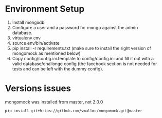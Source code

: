 Environment Setup
=================
1. Install mongodb
2. Configure a user and a password for mongo against the admin database.
3. virtualenv env
4. source env/bin/activate
5. pip install -r requirements.txt (make sure to install the right version of mongomock as mentioned below)
6. Copy config/config.ini.template to config/config.ini and fill it out with a valid database/challonge config (the facebook section is not needed for tests and can be left with the dummy config).

Versions issues
===============
mongomock was installed from master, not 2.0.0

    pip install git+https://github.com/vmalloc/mongomock.git@master

